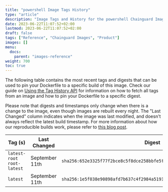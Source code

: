 ```yaml
---
title: "powershell Image Tags History"
type: "article"
description: "Image Tags and History for the powershell Chainguard Image"
date: 2023-06-22T11:07:52+02:00
lastmod: 2023-06-22T11:07:52+02:00
draft: false
tags: ["Reference", "Chainguard Images", "Product"]
images: []
menu:
  docs:
    parent: "images-reference"
weight: 700
toc: true
---
```


The following table contains the most recent tags and digests that can be used to pin your Dockerfile to a specific build of this image. Check our guide on [Using the Tag History API](/chainguard/chainguard-images/using-the-tag-history-api/) for information on how to fetch all tags from an image and how to pin your Dockerfile to a specific digest.

Please note that digests and timestamps only change when there is a change to the image, even though images are rebuilt every night. The "Last Changed" column indicates when the image was last modified, and doesn't always reflect the latest build timestamp. For more information about how our reproducible builds work, please refer to [this blog post](https://www.chainguard.dev/unchained/reproducing-chainguards-reproducible-image-builds).

| Tag (s)                      | Last Changed   | Digest                                                                    |
|------------------------------|----------------|---------------------------------------------------------------------------|
|  `latest-root` `root-latest` | September 11th | `sha256:652e3325f77f2bce8c5f8dce258bbfe5fac9c8fac7131c55a95197daad7de1cd` |
|  `latest`                    | September 11th | `sha256:1e5f038e90898afd7b637c4f2984a519100dce6859f6fc780c64d9e3aa7d23f6` |
